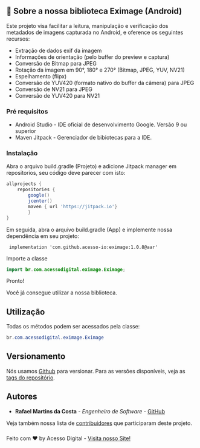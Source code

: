 ## :rocket: Sobre a nossa biblioteca Eximage (Android)

Este projeto visa facilitar a leitura, manipulação e verificação dos metadados de imagens capturada no Android, e oference os seguintes recursos:

 - Extração de dados exif da imagem
 - Informações de orientação (pelo buffer do preview e captura)
 - Conversão de Bitmap para JPEG
 - Rotação da imagem em 90°, 180° e 270° (Bitmap, JPEG, YUV, NV21)
 - Espelhamento (flipx)
 - Conversão de YUV420 (formato nativo do buffer da câmera) para JPEG
 - Conversão de NV21 para JPEG
 - Conversão de YUV420  para NV21

### Pré requisitos

- Android Studio - IDE oficial de desenvolvimento Google. Versão 9 ou superior
- Maven Jitpack - Gerenciador de bibiotecas para a IDE.

### Instalação

Abra o arquivo build.gradle (Projeto) e adicione Jitpack manager em repositorios, seu código deve parecer com isto: 

```groovy
allprojects {
    repositories {
        google()
        jcenter()
        maven { url 'https://jitpack.io'}
        }
}
```

Em seguida, abra o arquivo build.gradle (App) e implemente nossa dependência em seu projeto: 

```
 implementation 'com.github.acesso-io:eximage:1.0.8@aar'
```

Importe a classe

```java
import br.com.acessodigital.eximage.Eximage;
```

Pronto! 

Você já consegue utilizar a nossa biblioteca.

## Utilização

Todas os métodos podem ser acessados pela classe: 

```java
br.com.acessodigital.eximage.Eximage
```
 
## Versionamento

Nós usamos [Github](https://github.com/) para versionar. Para as versões disponíveis, veja as [tags do repositório](https://github.com/acesso-io/eximage/releases). 

## Autores

* **Rafael Martins da Costa** - *Engenheiro de Software* - [GitHub](https://github.com/rafaelmartinsdacosta)

Veja também nossa lista de [contribuidores](https://github.com/acesso-io/eximage/graphs/contributors) que participaram deste projeto.

###
Feito com ♥ by Acesso Digital - [Visita nosso Site!](https://acesso.io)
